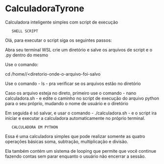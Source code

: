 # CalculadoraTyrone
 Calculadora inteligente simples com script de execução

       SHELL SCRIPT

Olá, para executar o script siga os seguintes passos:
 
 Abra seu terminal WSL crie um diretório e salve os arquivos de script e o .py dentro do mesmo
 
 Use o comando:
 
 cd /home/<seu-usuario>/<diretorio-onde-o-arquivo-foi-salvo

 Use o comando - ls - pra verificar se os arquivos estão no diretório
 
 Caso os arquivo esteja no direto, primeiro use o comando - nano calculadora.sh - e edite o caminho no script de execução do arquivo python para o seu próprio, mudando o nome de usuário e o diretório
 
 Em seguida é só salvar, e usar o comando - ./calculadora.sh - e o script ira iniciar e executar a calculadora automaticamente no próprio terminal.

       CALCULADORA EM PYTHON

Essa é uma calculadora simples que pode realizar somente as quatro operações básicas soma, subtração, multiplicação e divisão.

Ela também contém um sistema de looping que permite que você continue fazendo contas sem parar enquanto o usuário não encerrar a sessão. 
